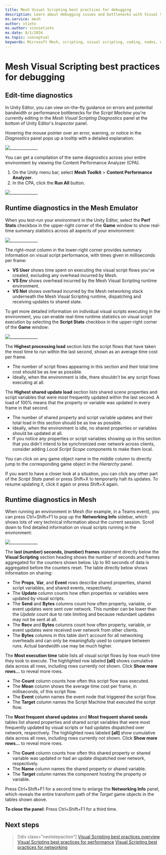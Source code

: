 ```yaml
---
title: Mesh Visual Scripting best practices for debugging
description: Learn about debugging issues and bottlenecks with Visual Scripting in Mesh.
ms.service: mesh
author: vtieto
ms.author: vinnietieto
ms.date: 8/1/2024
ms.topic: conceptual
keywords: Microsoft Mesh, scripting, visual scripting, coding, nodes, units, graphs, Mesh, best practices, debugging
---
```


# Mesh Visual Scripting best practices for debugging

## Edit-time diagnostics

In Unity Editor, you can view on-the-fly guidance on errors and potential bandwidth or performance bottlenecks for the *Script Machine* you're currently editing in the *Mesh Visual Scripting Diagnostics* panel at the bottom of Unity Editor's *Inspector* panel.

Hovering the mouse pointer over an error, warning, or notice in the *Diagnostics* panel pops up a tooltip with a detailed explanation:

![______________](../../../../media/mesh-scripting/vs-best-practices/014-vs-diagnostics.png)
      
You can get a compilation of the same diagnostics across your entire environment by viewing the Content Performance Analyzer (CPA).

1. On the Unity menu bar, select **Mesh Toolkit** > **Content Performance Analyzer**.
1. In the CPA, click the **Run All** button.

![______________](../../../../media/mesh-scripting/vs-best-practices/015-cpa.png)
 
## Runtime diagnostics in the Mesh Emulator

When you test-run your environment in the Unity Editor, select the **Perf Stats** checkbox in the upper-right corner of the **Game** window to show real-time summary statistics across all aspects of your environment:

![______________](../../../../media/mesh-scripting/vs-best-practices/016-real-time-statistics.png)
 
The right-most column in the lower-right corner provides summary information on visual script performance, with times given in milliseconds per frame:

- **VS User** shows time spent on executing the visual script flows you've created, excluding any overhead incurred by Mesh.  
- **VS Env** shows overhead incurred by the Mesh Visual Scripting runtime environment.  
- **VS Net** shows overhead incurred by the Mesh networking stack underneath the Mesh Visual Scripting runtime, dispatching and receiving updates to shared state.

To get more detailed information on individual visual scripts executing in the environment, you can enable real-time runtime statistics on visual script execution by selecting the **Script Stats** checkbox in the upper-right corner of the **Game** window:

![______________](../../../../media/mesh-scripting/vs-best-practices/017-script-stats.png)
 
The **Highest processing load** section lists the script flows that have taken the most time to run within the last second, shown as an average time cost per frame.

- The number of script flows appearing in this section and their total time cost should be as low as possible.  
- Ideally, when the environment is idle, there shouldn't be any script flows executing at all.

The **Highest shared update load** section lists shared scene properties and script variables that were most frequently updated within the last second. A load of 100% means that the property or variable was updated in every frame in that second.

- The number of shared property and script variable updates and their total load in this section should be as low as possible.
- Ideally, when the environment is idle, no shared properties or variables should be updated at all.  
- If you notice any properties or script variables showing up in this section that you didn't intend to be synchronized over network across clients, consider adding *Local Script Scope* components to make them local.

You can click on any game object name in the middle column to directly jump to the corresponding game object in the *Hierarchy* panel.

If you want to have a closer look at a situation, you can click any other part of the *Script Stats* panel or press Shift+X to temporarily halt its updates. To resume updating it, click it again or press Shift+X again.

## Runtime diagnostics in Mesh

When running an environment in Mesh (for example, in a Teams event), you can press Ctrl+Shift+F1 to pop up the **Networking Info** sidebar, which shows lots of very technical information about the current session. Scroll down to find detailed information on visual scripts running in the environment:

![______________](../../../../media/mesh-scripting/vs-best-practices/018-runtime-diagnostics.png)
 
The **last (number) seconds, (number) frames** statement directly below the **Visual Scripting** section heading shows the number of seconds and frames aggregated for the counters shown below. Up to 90 seconds of data is aggregated before the counters reset. The table directly below shows information on sharing:

- The **Props**, **Var**, and **Event** rows describe shared properties, shared script variables, and shared events, respectively.  
- The **Update** column counts how often properties or variables were updated by visual scripts.  
- The **Send** and **Bytes** columns count how often property, variable, or event updates were sent over  network. This number can be lower than the *Update* count due to rate limiting and because redundant updates may not be sent at all.  
- The **Recv** and **Bytes** columns count how often property, variable, or event updates were received over network from other clients.
- The **Bytes** columns in this table don't account for all networking overheads and can only be meaningfully used to compare between runs. Actual bandwidth use may be much higher.

The **Most execution time** table lists all visual script flows by how much time they took to execute. The highlighted row labeled **[all]** shows cumulative data across all rows, including rows currently not shown. Click **Show more rows…** to reveal more rows.  
- The **Count** column counts how often this script flow was executed.  
- The **Mean** column shows the average time cost per frame, in milliseconds, of this script flow.  
- The **Event** column names the event node that triggered the script flow.  
- The **Target** column names the Script Machine that executed the script flow.  

The **Most frequent shared updates** and **Most frequent shared sends** tables list shared properties and shared script variables that were most frequently updated by visual scripts or had updates dispatched over network, respectively. The highlighted rows labeled **[all]** show cumulative data across all rows, including rows currently not shown. Click **Show more rows…** to reveal more rows.

- The **Count** column counts how often this shared property or shared variable was updated or had an update dispatched over network, respectively.  
- The **Name** column names the shared property or shared variable.  
- The **Target** column names the component hosting the property or variable.

Press Ctrl+Shift+F1 for a second time to enlarge the **Networking Info** panel, which reveals the entire transform path of the *Target* game objects in the tables shown above.

**To close the panel**:
Press Ctrl+Shift+F1 for a third time.

## Next steps

> [!div class="nextstepaction"]
> [Visual Scripting best practices overview](./visual-scripting-best-practices-overview.md)
> [Visual Scripting best practices for performance](./visual-scripting-best-practices-performance.md)
> [Visual Scripting best practices for networking](./visual-scripting-best-practices-networking.md)

